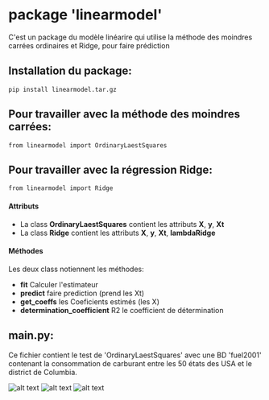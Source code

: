 # package 'linearmodel'

C'est un package du modèle linéarire qui utilise la méthode des moindres carrées ordinaires et Ridge, pour faire prédiction
## Installation du package:

```
pip install linearmodel.tar.gz
```

## Pour travailler avec la méthode des moindres carrées:

```
from linearmodel import OrdinaryLaestSquares
```

## Pour travailler avec la régression Ridge:

```
from linearmodel import Ridge
```
#### Attributs
- La class **OrdinaryLaestSquares** contient les attributs **X**, **y**, **Xt**
- La class **Ridge** contient les attributs **X**, **y**, **Xt**, **lambdaRidge**

#### Méthodes
Les deux class notiennent les méthodes: 
- **fit** Calculer l'estimateur
- **predict** faire prediction (prend les Xt) 
- **get_coeffs** les Coeficients estimés (les X)
- **determination_coefficient** R2 le coefficient de détermination

## main.py:
Ce fichier contient le test de 'OrdinaryLaestSquares' avec une BD 'fuel2001' contenant la consommation de carburant entre les 50 états des USA et le district de
Columbia.

![alt text](coef.bmp)
![alt text](pred.bmp)
![alt text](R2.bmp)
